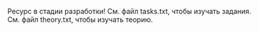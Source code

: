 Ресурс в стадии разработки!
См. файл tasks.txt, чтобы изучать задания.
См. файл theory.txt, чтобы изучать теорию.
